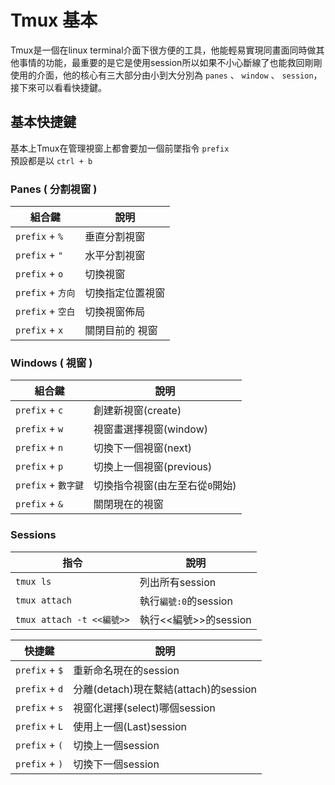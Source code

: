 Tmux 基本
===

Tmux是一個在linux terminal介面下很方便的工具，他能輕易實現同畫面同時做其他事情的功能，最重要的是它是使用session所以如果不小心斷線了也能救回剛剛使用的介面，他的核心有三大部分由小到大分別為 `panes` 、 `window` 、 `session`，接下來可以看看快捷鍵。

基本快捷鍵
---

基本上Tmux在管理視窗上都會要加一個前墜指令 `prefix`  
預設都是以 `ctrl + b`

### Panes ( 分割視窗 ) 

| 組合鍵 | 說明 |
|---|---|
| `prefix` + `%` | 垂直分割視窗 |
| `prefix` + `"` | 水平分割視窗 |
| `prefix` + `o` | 切換視窗 |
| `prefix` + `方向` | 切換指定位置視窗 |
| `prefix` + `空白` | 切換視窗佈局 |
| `prefix` + `x` | 關閉目前的 視窗 |

### Windows ( 視窗 )

| 組合鍵 | 說明 |
|---|---|
| `prefix` + `c` | 創建新視窗(create) |
| `prefix` + `w` | 視窗畫選擇視窗(window) |
| `prefix` + `n` | 切換下一個視窗(next) |
| `prefix` + `p` | 切換上一個視窗(previous) |
| `prefix` + `數字鍵` | 切換指令視窗(由左至右從`0`開始) |
| `prefix` + `&` | 關閉現在的視窗 |

### Sessions

| 指令 | 說明 |
|---|---|
| `tmux ls` | 列出所有session |
| `tmux attach` | 執行`編號:0`的session |
| `tmux attach -t <<編號>>` | 執行<<編號>>的session |

| 快捷鍵 | 說明 |
|---|---|
| `prefix` + `$`| 重新命名現在的session |
| `prefix` + `d`| 分離(detach)現在繫結(attach)的session |
| `prefix` + `s`| 視窗化選擇(select)哪個session |
| `prefix` + `L`| 使用上一個(Last)session |
| `prefix` + `(`| 切換上一個session |
| `prefix` + `)`| 切換下一個session |